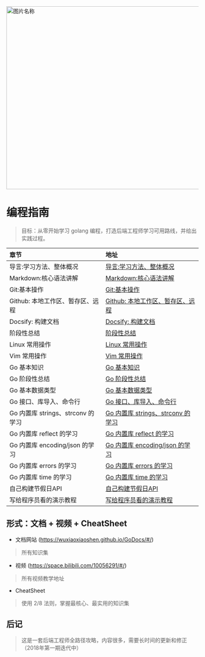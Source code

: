 

<img src="http://ww1.sinaimg.cn/large/741fdb86gy1fvpnhh73wsj21hc0u0dge.jpg" width = "1200" height = "480" alt="图片名称" align=center />

<!-- ![](http://ww1.sinaimg.cn/large/741fdb86gy1fvpnhh73wsj21hc0u0dge.jpg) -->



# 编程指南

> 目标：从零开始学习 golang 编程，打造后端工程师学习可用路线，并给出实践过程。



|  章节          | 地址     |
| :------------- | :------------- |
| 导言:学习方法、整体概况      | [导言:学习方法、整体概况](https://www.bilibili.com/video/av33445011/)       |
|Markdown:核心语法讲解|[Markdown:核心语法讲解](https://www.bilibili.com/video/av33445195/)|
|Git:基本操作|[Git:基本操作](https://www.bilibili.com/video/av33445375/)|
|Github: 本地工作区、暂存区、远程|[Github: 本地工作区、暂存区、远程](https://www.bilibili.com/video/av33581060)|
|Docsify: 构建文档|[Docsify: 构建文档](https://www.bilibili.com/video/av33581127)|
|阶段性总结|[阶段性总结](https://www.bilibili.com/video/av33645128)|
|Linux 常用操作|[Linux 常用操作](https://www.bilibili.com/video/av33939597)|
|Vim 常用操作|[Vim 常用操作](https://www.bilibili.com/video/av34063131)|
|Go 基本知识|[Go 基本知识](https://www.bilibili.com/video/av34339776/)|
|Go 阶段性总结|[Go 阶段性总结](https://www.bilibili.com/video/av34903241)|
|Go 基本数据类型|[Go 基本数据类型](https://www.bilibili.com/video/av34965879)|
|Go 接口、库导入、命令行|[Go 接口、库导入、命令行](https://www.bilibili.com/video/av35391979)|
|Go 内置库 strings、strconv 的学习|[Go 内置库 strings、strconv 的学习](https://www.bilibili.com/video/av35857188/)|
|Go 内置库 reflect 的学习|[Go 内置库 reflect 的学习](https://www.bilibili.com/video/av36279026)|
|Go 内置库 encoding/json 的学习|[Go 内置库 encoding/json 的学习](https://www.bilibili.com/video/av36413598/)|
|Go 内置库 errors 的学习|[Go 内置库 errors 的学习](http://www.bilibili.com/video/av36541153)|
|Go 内置库 time 的学习|[Go 内置库 time 的学习](https://www.bilibili.com/video/av36689939)|
|自己构建节假日API|[自己构建节假日API](https://www.bilibili.com/video/av37041754)|
|写给程序员看的演示教程|[写给程序员看的演示教程](https://www.bilibili.com/video/av37294411)|







## 形式：文档 + 视频 + CheatSheet

- 文档网站 (https://wuxiaoxiaoshen.github.io/GoDocs/#/)
> 所有知识集

- 视频 (https://space.bilibili.com/10056291/#/)
> 所有视频教学地址

- CheatSheet
> 使用 2/8 法则，掌握最核心、最实用的知识集


## 后记

> 这是一套后端工程师全路径攻略，内容很多，需要长时间的更新和修正 （2018年第一期迭代中）
